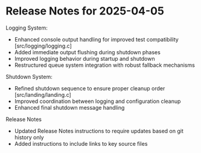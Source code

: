 # Release Notes for 2025-04-05

<!--
DO NOT EDIT THIS SECTION DIRECTLY
Changes listed below are automatically gathered from git history
-->

Logging System:

- Enhanced console output handling for improved test compatibility [src/logging/logging.c]
- Added immediate output flushing during shutdown phases
- Improved logging behavior during startup and shutdown
- Restructured queue system integration with robust fallback mechanisms

Shutdown System:

- Refined shutdown sequence to ensure proper cleanup order [src/landing/landing.c]
- Improved coordination between logging and configuration cleanup
- Enhanced final shutdown message handling

Release Notes

- Updated Release Notes instructions to require updates based on git history only
- Added instructions to include links to key source files